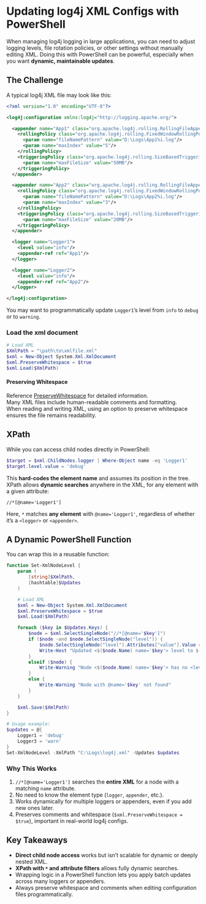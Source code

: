 # Updating log4j XML Configs with PowerShell

When managing log4j logging in large applications, you can need to adjust logging levels, file rotation policies, or other settings without manually editing XML. Doing this with PowerShell can be powerful, especially when you want **dynamic, maintainable updates**.

## The Challenge

A typical log4j XML file may look like this:

```xml
<?xml version="1.0" encoding="UTF-8"?>

<log4j:configuration xmlns:log4j="http://logging.apache.org/">

  <appender name="App1" class="org.apache.log4j.rolling.RollingFileAppender">
    <rollingPolicy class="org.apache.log4j.rolling.FixedWindowRollingPolicy">
      <param name="fileNamePattern" value="D:\Logs\App1%i.log"/>
      <param name="maxIndex" value="5"/>
    </rollingPolicy>
    <triggeringPolicy class="org.apache.log4j.rolling.SizeBasedTriggeringPolicy">
      <param name="maxFileSize" value="50MB"/>
    </triggeringPolicy>
  </appender>

  <appender name="App2" class="org.apache.log4j.rolling.RollingFileAppender">
    <rollingPolicy class="org.apache.log4j.rolling.FixedWindowRollingPolicy">
      <param name="fileNamePattern" value="D:\Logs\App2%i.log"/>
      <param name="maxIndex" value="3"/>
    </rollingPolicy>
    <triggeringPolicy class="org.apache.log4j.rolling.SizeBasedTriggeringPolicy">
      <param name="maxFileSize" value="20MB"/>
    </triggeringPolicy>
  </appender>

  <logger name="Logger1">
    <level value="info"/>
    <appender-ref ref="App1"/>
  </logger>

  <logger name="Logger2">
    <level value="info"/>
    <appender-ref ref="App2"/>
  </logger>

</log4j:configuration>
```

You may want to programmatically update `Logger1`’s level from `info` to `debug` or to `warning`.

### Load the xml document

```powershell
# Load XML
$XmlPath = "\path\to\xmlfile.xml"
$xml = New-Object System.Xml.XmlDocument
$xml.PreserveWhitespace = $true
$xml.Load($XmlPath)
```
#### Preserving Whitespace
Reference [PreserveWhitespace](https://learn.microsoft.com/en-us/dotnet/api/system.xml.xmldocument.preservewhitespace) for detailed information.<br/>
Many XML files include human-readable comments and formatting.<br/>
When reading and writing XML, using an option to preserve whitespace ensures the file remains readability.

## XPath

While you can access child nodes directly in PowerShell:

```powershell
$target = $xml.ChildNodes.logger | Where-Object name -eq 'Logger1'
$target.level.value = 'debug'
```

This **hard-codes the element name** and assumes its position in the tree. XPath allows **dynamic searches** anywhere in the XML, for any element with a given attribute:

```xpath
//*[@name='Logger1']
```

Here, `*` matches **any element** with `@name='Logger1'`, regardless of whether it’s a `<logger>` or `<appender>`.

## A Dynamic PowerShell Function

You can wrap this in a reusable function:

```powershell
function Set-XmlNodeLevel {
    param (
        [string]$XmlPath,
        [hashtable]$Updates
    )

    # Load XML
    $xml = New-Object System.Xml.XmlDocument
    $xml.PreserveWhitespace = $true
    $xml.Load($XmlPath)

    foreach ($key in $Updates.Keys) {
        $node = $xml.SelectSingleNode("//*[@name='$key']")
        if ($node -and $node.SelectSingleNode("level")) {
            $node.SelectSingleNode("level").Attributes["value"].Value = $Updates[$key]
            Write-Host "Updated <$($node.Name) name='$key'> level to $($Updates[$key])"
        }
        elseif ($node) {
            Write-Warning "Node <$($node.Name) name='$key'> has no <level> child"
        }
        else {
            Write-Warning "Node with @name='$key' not found"
        }
    }

    $xml.Save($XmlPath)
}

# Usage example:
$updates = @{
    Logger1 = 'debug'
    Logger3 = 'warn'
}
Set-XmlNodeLevel -XmlPath "C:\Logs\log4j.xml" -Updates $updates
```

### Why This Works

1. `//*[@name='Logger1']` searches the **entire XML** for a node with a matching `name` attribute.
2. No need to know the element type (`logger`, `appender`, etc.).
3. Works dynamically for multiple loggers or appenders, even if you add new ones later.
4. Preserves comments and whitespace (`$xml.PreserveWhitespace = $true`), important in real-world log4j configs.

## Key Takeaways

* **Direct child node access** works but isn’t scalable for dynamic or deeply nested XML.
* **XPath with `*` and attribute filters** allows fully dynamic searches.
* Wrapping logic in a PowerShell function lets you apply batch updates across many loggers or appenders.
* Always preserve whitespace and comments when editing configuration files programmatically.
